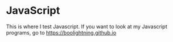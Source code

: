# JavaScript
This is where I test Javascript.
If you want to look at my Javascript programs, go to
https://boolightning.github.io
